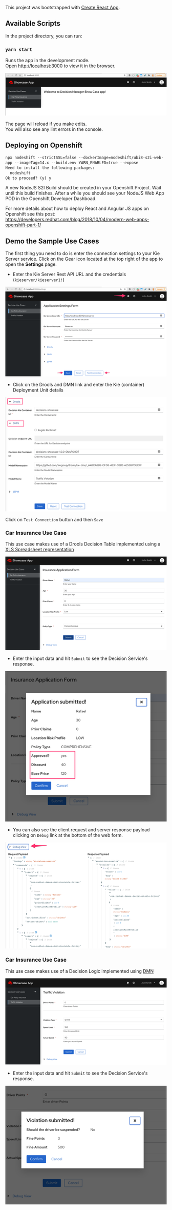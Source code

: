 This project was bootstrapped with [Create React App](https://github.com/facebook/create-react-app).

## Available Scripts

In the project directory, you can run:

### `yarn start`

Runs the app in the development mode.<br />
Open [http://localhost:3000](http://localhost:3000) to view it in the browser.

![Webapp home page](docs/webclient-home.png)

The page will reload if you make edits.<br />
You will also see any lint errors in the console.

## Deploying on Openshift

```
npx nodeshift --strictSSL=false --dockerImage=nodeshift/ubi8-s2i-web-app --imageTag=14.x --build.env YARN_ENABLED=true --expose
Need to install the following packages:
  nodeshift
Ok to proceed? (y) y
```

A new NodeJS S2I Build should be created in your Openshift Project. Wait until this build finishes. After a while you should see your NodeJS Web App POD in the Openshift Developer Dashboad.

For more details about how to deploy React and Angular JS apps on Openshift see this post: https://developers.redhat.com/blog/2018/10/04/modern-web-apps-openshift-part-1/

## Demo the Sample Use Cases
The first thing you need to do is enter the connection settings to your Kie Server service.
Click on the Gear icon located at the top right of the app to open the **Settings** page.

 * Enter the Kie Server Rest API URL and the credentials (`kieserver/kieserver1!`)

![](docs/webclient-settings-1.png)

 * Click on the Drools and DMN link and enter the Kie (container) Deployment Unit details

![](docs/webclient-drools-dmn-settings.png)

Click on `Test Connection` button and then `Save`

### Car Insurance Use Case
This use case makes use of a Drools Decision Table implemented using a [XLS Spreadsheet representation](https://github.com/rafaeltuelho/my-business-automation-showcase/blob/37d63ac7ef5397c4892a6ba8b6fab7630c07b5b3/decisions-showcase/src/main/resources/com/redhat/demos/decisiontable/ExamplePolicyPricing.xls)

![](docs/car-insurance-form.png)

  * Enter the input data and hit `Submit` to see the Decision Service's response.

![](docs/car-insurance-response.png)

  * You can also see the client request and server response payload clicking on `Debug` link at the bottom of the web form.

![](docs/car-insurance-debug-payload-view.png)

### Car Insurance Use Case
This use case makes use of a Decision Logic implemented using [DMN](https://github.com/rafaeltuelho/my-business-automation-showcase/blob/d37e4073e0a278da22ff517dc8422279c2b427d8/decisions-showcase/src/main/resources/com/redhat/demos/dmn/Traffic%20Violation.dmn)

![](docs/traffic-form.png)

  * Enter the input data and hit `Submit` to see the Decision Service's response.

![](docs/traffic-response.png)